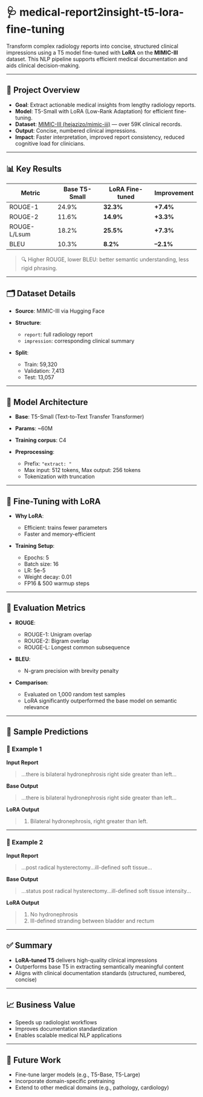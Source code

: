 # 🩺 medical-report2insight-t5-lora-fine-tuning

Transform complex radiology reports into concise, structured clinical impressions using a T5 model fine-tuned with **LoRA** on the **MIMIC-III** dataset. This NLP pipeline supports efficient medical documentation and aids clinical decision-making.

---

## 🚀 Project Overview

* **Goal**: Extract actionable medical insights from lengthy radiology reports.
* **Model**: T5-Small with LoRA (Low-Rank Adaptation) for efficient fine-tuning.
* **Dataset**: [MIMIC-III (hejazizo/mimic-iii)](https://huggingface.co/datasets/hejazizo/mimic-iii) — over 59K clinical records.
* **Output**: Concise, numbered clinical impressions.
* **Impact**: Faster interpretation, improved report consistency, reduced cognitive load for clinicians.

---

## 📊 Key Results

| Metric       | Base T5-Small | LoRA Fine-tuned | Improvement |
| ------------ | ------------- | --------------- | ----------- |
| ROUGE-1      | 24.9%         | **32.3%**       | **+7.4%**   |
| ROUGE-2      | 11.6%         | **14.9%**       | **+3.3%**   |
| ROUGE-L/Lsum | 18.2%         | **25.5%**       | **+7.3%**   |
| BLEU         | 10.3%         | **8.2%**        | **–2.1%**   |

> 🔍 Higher ROUGE, lower BLEU: better semantic understanding, less rigid phrasing.

---

## 🗂️ Dataset Details

* **Source**: MIMIC-III via Hugging Face
* **Structure**:

  * `report`: full radiology report
  * `impression`: corresponding clinical summary
* **Split**:

  * Train: 59,320
  * Validation: 7,413
  * Test: 13,057

---

## 🧠 Model Architecture

* **Base**: T5-Small (Text-to-Text Transfer Transformer)
* **Params**: \~60M
* **Training corpus**: C4
* **Preprocessing**:

  * Prefix: `"extract: "`
  * Max input: 512 tokens, Max output: 256 tokens
  * Tokenization with truncation

---

## 🔧 Fine-Tuning with LoRA

* **Why LoRA**:

  * Efficient: trains fewer parameters
  * Faster and memory-efficient
* **Training Setup**:

  * Epochs: 5
  * Batch size: 16
  * LR: 5e-5
  * Weight decay: 0.01
  * FP16 & 500 warmup steps

---

## 📏 Evaluation Metrics

* **ROUGE**:

  * ROUGE-1: Unigram overlap
  * ROUGE-2: Bigram overlap
  * ROUGE-L: Longest common subsequence
* **BLEU**:

  * N-gram precision with brevity penalty
* **Comparison**:

  * Evaluated on 1,000 random test samples
  * LoRA significantly outperformed the base model on semantic relevance

---

## 🧪 Sample Predictions

### 🔹 Example 1

**Input Report**

> ...there is bilateral hydronephrosis right side greater than left...

**Base Output**

> ...there is bilateral hydronephrosis right side greater than left...

**LoRA Output**

> 1. Bilateral hydronephrosis, right greater than left.

---

### 🔹 Example 2

**Input Report**

> ...post radical hysterectomy...ill-defined soft tissue...

**Base Output**

> ...status post radical hysterectomy...ill-defined soft tissue intensity...

**LoRA Output**

> 1. No hydronephrosis
> 2. Ill-defined stranding between bladder and rectum

---

## ✅ Summary

* **LoRA-tuned T5** delivers high-quality clinical impressions
* Outperforms base T5 in extracting semantically meaningful content
* Aligns with clinical documentation standards (structured, numbered, concise)

---

## 📈 Business Value

* Speeds up radiologist workflows
* Improves documentation standardization
* Enables scalable medical NLP applications

---

## 🔭 Future Work

* Fine-tune larger models (e.g., T5-Base, T5-Large)
* Incorporate domain-specific pretraining
* Extend to other medical domains (e.g., pathology, cardiology)
